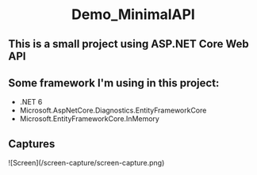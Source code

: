 ﻿<h1 align="center">Demo_MinimalAPI</h1>
<h2>This is a small project using ASP.NET Core Web API</h2>

<h2>Some framework I'm using in this project:</h2>
<ul>
    <li>.NET 6</li>
    <li>Microsoft.AspNetCore.Diagnostics.EntityFrameworkCore</li>
    <li>Microsoft.EntityFrameworkCore.InMemory</li>
</ul>

<h2>Captures</h2>
![Screen](/screen-capture/screen-capture.png)
